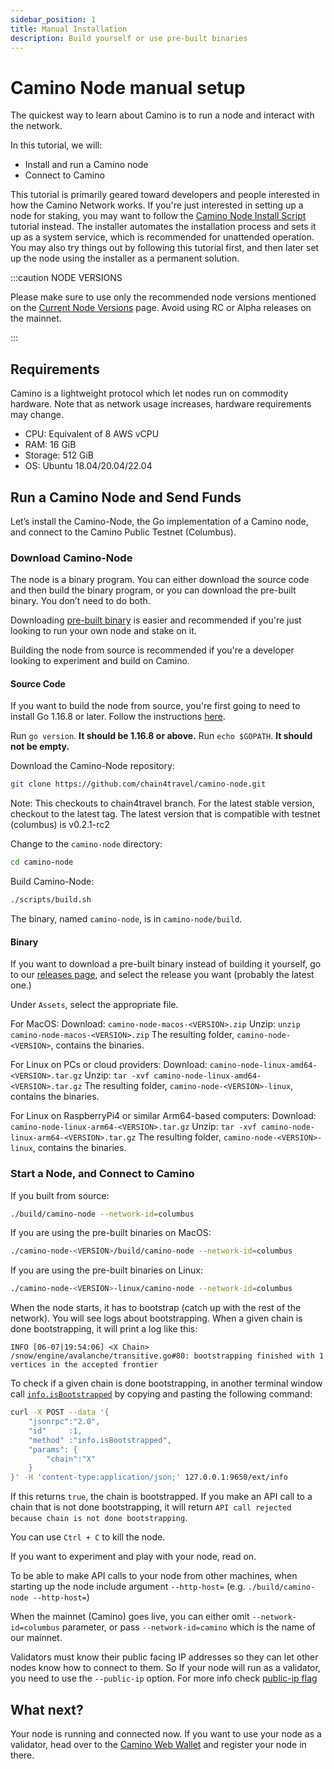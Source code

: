 ```yaml
---
sidebar_position: 1
title: Manual Installation
description: Build yourself or use pre-built binaries
---
```


# Camino Node manual setup

The quickest way to learn about Camino is to run a node and interact with the network.

In this tutorial, we will:

- Install and run a Camino node
- Connect to Camino

This tutorial is primarily geared toward developers and people interested in how the Camino Network works. If you're just interested in setting up a node for staking, you may want to follow the [Camino Node Install Script](set-up-node-with-installer.md) tutorial instead. The installer automates the installation process and sets it up as a system service, which is recommended for unattended operation. You may also try things out by following this tutorial first, and then later set up the node using the installer as a permanent solution.

:::caution NODE VERSIONS

Please make sure to use only the recommended node versions mentioned on the [Current Node Versions](/validator-guides/current-node-versions) page. Avoid using RC or Alpha releases on the mainnet.

:::

## Requirements

Camino is a lightweight protocol which let nodes run on commodity hardware. Note that as network usage increases, hardware requirements may change.

- CPU: Equivalent of 8 AWS vCPU
- RAM: 16 GiB
- Storage: 512 GiB
- OS: Ubuntu 18.04/20.04/22.04

## Run a Camino Node and Send Funds

Let’s install the Camino-Node, the Go implementation of a Camino node, and connect to the Camino Public Testnet (Columbus).

### Download Camino-Node

The node is a binary program. You can either download the source code and then build the binary program, or you can download the pre-built binary. You don’t need to do both.

Downloading [pre-built binary](set-up-node-manual-installation.md#binary) is easier and recommended if you're just looking to run your own node and stake on it.

Building the node from source is recommended if you're a developer looking to experiment and build on Camino.

#### **Source Code**

If you want to build the node from source, you're first going to need to install Go 1.16.8 or later. Follow the instructions [here](https://golang.org/doc/install).

Run `go version`. **It should be 1.16.8 or above.** Run `echo $GOPATH`. **It should not be empty.**

Download the Camino-Node repository:

```sh
git clone https://github.com/chain4travel/camino-node.git
```

Note: This checkouts to chain4travel branch. For the latest stable version, checkout to the latest tag. The latest version that is compatible with testnet (columbus) is v0.2.1-rc2

Change to the `camino-node` directory:

```sh
cd camino-node
```

Build Camino-Node:

```sh
./scripts/build.sh
```

The binary, named `camino-node`, is in `camino-node/build`.

#### **Binary**

If you want to download a pre-built binary instead of building it yourself, go to our [releases page](https://github.com/chain4travel/camino-node/releases), and select the release you want (probably the latest one.)

Under `Assets`, select the appropriate file.

For MacOS: Download: `camino-node-macos-<VERSION>.zip`
Unzip: `unzip camino-node-macos-<VERSION>.zip` The resulting folder, `camino-node-<VERSION>`, contains the binaries.

For Linux on PCs or cloud providers: Download: `camino-node-linux-amd64-<VERSION>.tar.gz`
Unzip: `tar -xvf camino-node-linux-amd64-<VERSION>.tar.gz`
The resulting folder, `camino-node-<VERSION>-linux`, contains the binaries.

For Linux on RaspberryPi4 or similar Arm64-based computers: Download: `camino-node-linux-arm64-<VERSION>.tar.gz`
Unzip: `tar -xvf camino-node-linux-arm64-<VERSION>.tar.gz`
The resulting folder, `camino-node-<VERSION>-linux`, contains the binaries.

### Start a Node, and Connect to Camino

If you built from source:

```sh
./build/camino-node --network-id=columbus
```

If you are using the pre-built binaries on MacOS:

```sh
./camino-node-<VERSION>/build/camino-node --network-id=columbus
```

If you are using the pre-built binaries on Linux:

```sh
./camino-node-<VERSION>-linux/camino-node --network-id=columbus
```

When the node starts, it has to bootstrap (catch up with the rest of the network). You will see logs about bootstrapping. When a given chain is done bootstrapping, it will print a log like this:

`INFO [06-07|19:54:06] <X Chain> /snow/engine/avalanche/transitive.go#80: bootstrapping finished with 1 vertices in the accepted frontier`

To check if a given chain is done bootstrapping, in another terminal window call [`info.isBootstrapped`](/developer/apis/camino-node-apis/info.md#infoisbootstrapped) by copying and pasting the following command:

```sh
curl -X POST --data '{
    "jsonrpc":"2.0",
    "id"     :1,
    "method" :"info.isBootstrapped",
    "params": {
        "chain":"X"
    }
}' -H 'content-type:application/json;' 127.0.0.1:9650/ext/info
```

If this returns `true`, the chain is bootstrapped. If you make an API call to a chain that is not done bootstrapping, it will return `API call rejected because chain is not done bootstrapping`.

You can use `Ctrl + C` to kill the node.

If you want to experiment and play with your node, read on.

To be able to make API calls to your node from other machines, when starting up the node include argument `--http-host=` (e.g. `./build/camino-node --http-host=`)

When the mainnet (Camino) goes live, you can either omit `--network-id=columbus` parameter, or pass `--network-id=camino` which is the name of our mainnet.

Validators must know their public facing IP addresses so they can let other nodes know how to connect to them. So If your node will run as a validator, you need to use the `--public-ip` option. For more info check [public-ip flag](/camino-node/configuration#public-ip)

## What next?

Your node is running and connected now. If you want to use your node as a validator, head over to the [Camino Web Wallet](https://wallet.camino.foundation) and register your node in there.
